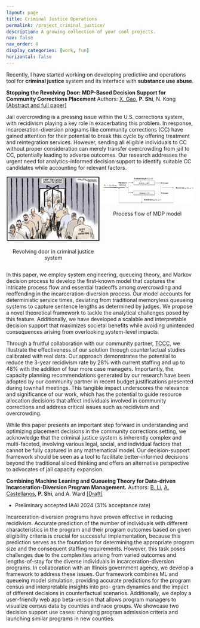 ```yaml
---
layout: page
title: Criminal Justice Operations
permalink: /project_criminal_justice/
description: A growing collection of your cool projects.
nav: false
nav_order: 8
display_categories: [work, fun]
horizontal: false
---
```


Recently, I have started working on developing predictive and operations tool for **criminal justice** system and its interface with **substance use abuse**.

**Stopping the Revolving Door: MDP-Based Decision Support for Community Corrections Placement**
Authors: <ins>X. Gao</ins>, **P. Shi**, N. Kong [[Abstract and full paper]](https://papers.ssrn.com/sol3/papers.cfm?abstract_id=4672337)

Jail overcrowding is a pressing issue within the U.S. corrections system, with recidivism playing a key role in exacerbating this problem. In response, incarceration-diversion programs like community corrections (CC) have gained attention for their potential to break this cycle by offering treatment and reintegration services. However, sending all eligible individuals to CC without proper consideration can merely transfer overcrowding from jail to CC, potentially leading to adverse outcomes. Our research addresses the urgent need for analytics-informed decision support to identify suitable CC candidates while accounting for relevant factors. 

<div style="display: flex; justify-content: space-around;">
  <div style="text-align: center;">
    <img src="/assets/img/CC_revolving_door.png" alt="Alt text for image 1" style="width: 300px; height: auto;">
    <p>Revolving door in criminal justice system</p>
  </div>
  <div style="text-align: center;">
    <img src="/assets/img/CC_model.png" alt="Alt text for image 2" style="width: 300px; height: auto;">
    <p>Process flow of MDP model</p>
  </div>
</div>

In this paper, we employ system engineering, queueing theory, and Markov decision process to develop the first-known model that captures the intricate process flow and essential tradeoffs among overcrowding and reoffending in the incarceration-diversion process. Our model accounts for deterministic service times, deviating from traditional memoryless queueing systems to capture sentence lengths as determined by judges. We propose a novel theoretical framework to tackle the analytical challenges posed by this feature. Additionally, we have developed a scalable and interpretable decision support that maximizes societal benefits while avoiding unintended consequences arising from overlooking system-level impacts.

Through a fruitful collaboration with our community partner, [TCCC](https://www.tippecanoe.in.gov/434/Community-Corrections), we illustrate the effectiveness of our solution through counterfactual studies calibrated with real data. Our approach demonstrates the potential to reduce the 3-year recidivism rate by 28% with current staffing and up to 48% with the addition of four more case managers. Importantly, the capacity planning recommendations generated by our research have been adopted by our community partner in recent budget justifications presented during townhall meetings. This tangible impact underscores the relevance and significance of our work, which has the potential to guide resource allocation decisions that affect individuals involved in community corrections and address critical issues such as recidivism and overcrowding.  

While this paper presents an important step forward in understanding and optimizing placement decisions in the community corrections setting, we acknowledge that the criminal justice system is inherently complex and multi-faceted, involving various legal, social, and individual factors that cannot be fully captured in any mathematical model. Our decision-support framework should be seen as a tool to facilitate better-informed decisions beyond the traditional siloed thinking and offers an alternative perspective to advocates of jail capacity expansion.  

**Combining Machine Leaning and Queueing Theory for Data-driven Incarceration-Diversion Program Management.**
Authors: <ins>B. Li</ins>, <ins>A. Castellanos</ins>, **P. Shi**, and A. Ward [[Draft]](https://web.ics.purdue.edu/~shi178/IAAI_24_forShare.pdf)
   - Preliminary accepted IAAI 2024 (31% acceptance rate)

Incarceration-diversion programs have proven effective in reducing recidivism. Accurate prediction of the number of individuals with different characteristics in the program and their program outcomes based on given eligibility criteria is crucial for successful implementation, because this prediction serves as the foundation for determining the appropriate program size and the consequent staffing requirements. However, this task poses challenges due to the complexities arising from varied outcomes and lengths-of-stay for the diverse individuals in incarceration-diversion programs. In collaboration with an Illinois government agency, we develop a framework to address these issues. Our framework combines ML and queueing model simulation, providing accurate predictions for the program census and interpretable insights into pro- gram dynamics and the impact of different decisions in counterfactual scenarios. Additionally, we deploy a user-friendly web app beta-version that allows program managers to visualize census data by counties and race groups. We showcase two decision support use cases: changing program admission criteria and launching similar programs in new counties.
